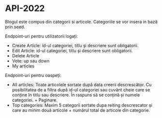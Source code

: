 # API-2022
Blogul este compus din categorii si articole.
Categoriile se vor insera in bază prin seed.

Endpoint-uri pentru utilizatorii logați:
- Create Article: id-ul categoriei, titlu și descriere sunt obligatorii.
- Edit Article: id-ul categoriei, titlu și descriere sunt obligatorii.
- Delete Article
- Vote: up sau down
- My articles

Endpoint-uri pentru oaspeți:
- All articles: Toate articolele sortate după data creerii descrescător. Cu posibilitatea de a filtra după id-ul categoriei sau cuvânt cheie care se conține în titlu sau descriere. În raspuns să se conțină și numele categoriei. + Paginare.
- Top categories: Maxim 5 categorii sortate dupa reiting descrescator și care au minim două articole + numărul total de articole din categorie.
